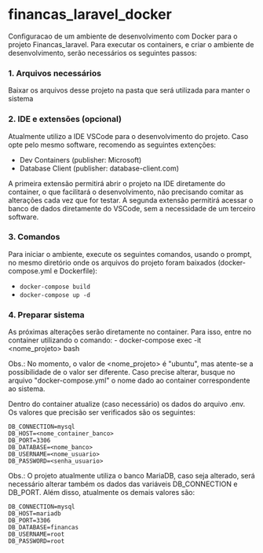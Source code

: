 # financas_laravel_docker
Configuracao de um ambiente de desenvolvimento com Docker para o projeto Financas_laravel.
Para executar os containers, e criar o ambiente de desenvolvimento, serão necessários os seguintes passos:

### 1. Arquivos necessários

Baixar os arquivos desse projeto na pasta que será utilizada para manter o sistema


### 2. IDE e extensões (opcional)

Atualmente utilizo a IDE VSCode para o desenvolvimento do projeto. Caso opte pelo mesmo software, recomendo as seguintes extenções:
- Dev Containers (publisher: Microsoft)
- Database Client (publisher: database-client.com)

A primeira extensão permitirá abrir o projeto na IDE diretamente do container, o que facilitará o desenvolvimento, não precisando comitar as alterações cada vez que for testar. A segunda extensão permitirá acessar o banco de dados diretamente do VSCode, sem a necessidade de um terceiro software.


### 3. Comandos

Para iniciar o ambiente, execute os seguintes comandos, usando o prompt, no mesmo diretório onde os arquivos do projeto foram baixados (docker-compose.yml e Dockerfile):
- ```docker-compose build```
- ```docker-compose up -d```



### 4. Preparar sistema

As próximas alterações serão diretamente no container. Para isso, entre no container utilizando o comando:
    - docker-compose exec -it <nome_projeto> bash

Obs.: No momento, o valor de <nome_projeto> é "ubuntu", mas atente-se a possibilidade de o valor ser diferente. Caso precise alterar, busque no arquivo "docker-compose.yml" o nome dado ao container correspondente ao sistema.

Dentro do container atualize (caso necessário) os dados do arquivo .env. Os valores que precisão ser verificados são os seguintes:

```
DB_CONNECTION=mysql
DB_HOST=<nome_container_banco>
DB_PORT=3306
DB_DATABASE=<nome_banco>
DB_USERNAME=<nome_usuario>
DB_PASSWORD=<senha_usuario>
```

Obs.: O projeto atualmente utiliza o banco MariaDB, caso seja alterado, será necessário alterar também os dados das variáveis DB_CONNECTION e DB_PORT. Além disso, atualmente os demais valores são:

```
DB_CONNECTION=mysql
DB_HOST=mariadb
DB_PORT=3306
DB_DATABASE=financas
DB_USERNAME=root
DB_PASSWORD=root
```




